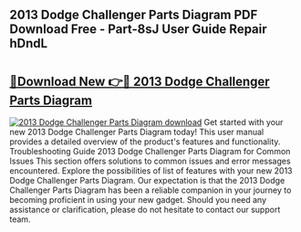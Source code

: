 ## 2013 Dodge Challenger Parts Diagram PDF Download Free - Part-8sJ User Guide Repair hDndL

# <h2><a href="http://dfl6lfp.blite.top/?on=2013+Dodge+Challenger+Parts+Diagram">🔗Download New 👉🔴 2013 Dodge Challenger Parts Diagram</a></h2>

[![2013 Dodge Challenger Parts Diagram download](https://i.imgur.com/lujVjoI.png)](http://dfl6lfp.blite.top/?on=2013+Dodge+Challenger+Parts+Diagram)
Get started with your new 2013 Dodge Challenger Parts Diagram today! This user manual provides a detailed overview of the product's features and functionality. Troubleshooting Guide 2013 Dodge Challenger Parts Diagram for Common Issues This section offers solutions to common issues and error messages encountered. Explore the possibilities of list of features with your new 2013 Dodge Challenger Parts Diagram. Our expectation is that the 2013 Dodge Challenger Parts Diagram has been a reliable companion in your journey to becoming proficient in using your new gadget. Should you need any assistance or clarification, please do not hesitate to contact our support team.

